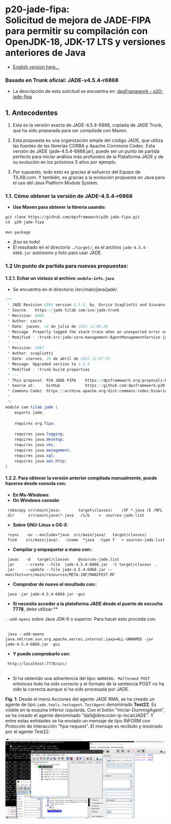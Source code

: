 # p20-jade-fipa: <br>Solicitud de mejora de JADE-FIPA para permitir su compilación con OpenJDK-18, JDK-17 LTS y versiones anteriores de Java

- [English version here...](README_en.md)

### Basado en Trunk oficial: JADE-v4.5.4-r6868

- La descripción de esta solicitud se encuentra en: [dpsFramework - p20-jade-fipa](https://dpsframework.org/proposals/P20-JADE-FIPA_es.html)


## 1. Antecedentes

1. Esta es la versión exacta de JADE-4.5.4-6868, copiada de JADE Trunk, que ha sido preparada para ser compilada con Maven.

1. Esta propuesta es una organización simple del código JADE, que utiliza las fuentes de las librerías CORBA y Apache Commons Codec. Esta versión de JADE (jade-4.5.4-6868.jar), puede ser un punto de partida perfecto para iniciar análisis más profundos de la Plataforma JADE y de su evolución en los próximos 5 años por ejemplo.

1. Por supuesto, todo esto es gracias al esfuerzo del Equipo de TILAB.com. Y también, es gracias a la evolución propuesta en Java para el uso del Java Platform Module System.


### 1.1. Cómo obtener la versión de JADE-4.5.4-r6868

- **Use Maven para obtener la librería usando:**

```shell
git clone https://github.com/dpsframework/p20-jade-fipa.git
cd  p20-jade-fipa

mvn package

```
- ¡Eso es todo!
- El resultado en el directorio `./target/`, es el archivo `jade-4.5.4-6868.jar` autónomo y listo para usar JADE.

### 1.2 Un punto de partida para nuevas propuestas:

#### 1.2.1. Echar un vistazo al archivo: `module-info.java`

- Se encuentra en el directorio /src/main/java/jade/.

```java
/**
 * JADE Revision 6868 version 4.5.4. by, Enrico Scagliotti and Giovanni Caire.
 * Source:   https://jade.tilab.com/svn/jade/trunk
 * Revision: 6868
 * Author: caire
 * Date: jueves, 14 de julio de 2022 11:06:20
 * Message: Properly logged the stack-trace when an unexpected error occurs creating an agent.
 * Modified : /trunk/src/jade/core/management/AgentManagementService.java
 * ---
 * Revision: 6867
 * Author: scagliotti
 * Date: viernes, 29 de abril de 2022 12:07:55
 * Message: Upgraded version to 4.5.4
 * Modified : /trunk/build.properties
 * ---
 * This proposal: P20-JADE-FIPA    https://dpsframework.org/proposals/P20-JADE-FIPA_en.html
 * Source at:     GitHub           https://github.com/dpsframework/p20-jade-fipa
 * Commons-Codec: https://archive.apache.org/dist/commons/codec/binaries/commons-codec-1.3.tar.gz
 *            
 */
module com.tilab.jade {
	exports jade;
    
	requires org.fipa;
    
	requires java.logging;
	requires java.desktop;
	requires java.rmi;
	requires java.management;
	requires java.sql;
	requires java.net.http;
}

```

#### 1.2.2. Para obtener la versión anterior compilada manualmente, puede hacerse desde consola con:

- **En Ms-Windows**:
- **On Windows console**:

```shell
 robocopy src\main\java\        target\classes\    /XF *.java /E /NFL
 dir      src\main\java\*.java   /s/b    >  sources-jade.list
```


- **Sobre GNU-Linux o OS-X**:

```shell
 rsync   -av --exclude=*java  src/main/java/   target/classes/
 find    src/main/java/.  -iname  *java  -type f   > sources-jade.list
```



- **Compilar y empaquetar a mano con:**:

```shell
 javac   -d   target/classes    @sources-jade.list
 jar     --create --file  jade-4.5.4-6868.jar  -C target/classes  .
 jar     --update --file jade-4.5.4-6868.jar --manifest=src/main/resources/META-INF/MANIFEST.MF
```

- **Comprobar de nuevo el resultado con:**:

```shell 
 java -jar jade-4.5.4-6868.jar -gui
```

- **Si necesita acceder a la plataforma JADE desde el puerto de escucha 7778**, debe utilizar:**

`--add-opens` sobre Java JDK-9 o superior. Para hacer esto proceda con:

```shell

 java --add-opens java.xml/com.sun.org.apache.xerces.internal.jaxp=ALL-UNNAMED -jar jade-4.5.4-6868.jar -gui
```

- **Y puede comprobarlo con**:

```shell
 http://localhost:7778/acc/
 
```


- Si ha obtenido una advertencia del tipo: `WARNING: Malformed POST` entonces todo ha sido correcto y el formato de la sentencia POST no ha sido la correcta aunque sí ha sido procesada por JADE.



**Fig. 1**: Desde el menú Acciones del agente JADE RMA, se ha creado un agente de tipo `jade.tools.testagent.TestAgent` denominado **Test22**. Es visible en la esquina inferior izquierda. Con el botón "Iniciar-DummigAgent", se ha creado el agente denominado "da0@dirección-ip-local/JADE". Y entre estas entidades se ha enviado un mensaje de tipo INFORM con Protocolo de Interacción "fipa-request". El mensaje es recibido y mostrado por el agente Test22.

![Resultados de la prueba con JADE-4.5.4-r6868 compilado con OpenJDK-18](./images/test-jade-rma-agent-454-6868-Java-JDK-17.png)
